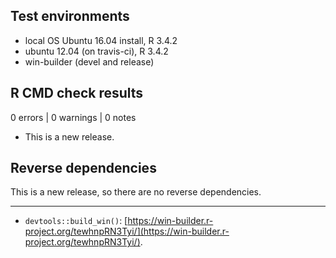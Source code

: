 ## Test environments
* local OS Ubuntu 16.04 install, R 3.4.2 
* ubuntu 12.04 (on travis-ci), R 3.4.2
* win-builder (devel and release)

## R CMD check results

0 errors | 0 warnings | 0 notes

* This is a new release.

## Reverse dependencies

This is a new release, so there are no reverse dependencies.

---

* `devtools::build_win()`:
  [https://win-builder.r-project.org/tewhnpRN3Tyi/](https://win-builder.r-project.org/tewhnpRN3Tyi/). 
